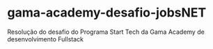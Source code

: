 # gama-academy-desafio-jobsNET
Resolução do desafio do Programa Start Tech da Gama Academy de desenvolvimento Fullstack
